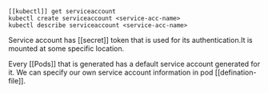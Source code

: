 	[[kubectl]] get serviceaccount 
	kubectl create serviceaccount <service-acc-name>
	kubectl describe serviceaccount <service-acc-name>

Service account has [[secret]] token that is used for its authentication.It is mounted at some specific location.

Every [[Pods]] that is generated has a default service account generated for it.
We can specify our own service account information in pod [[defination-file]].